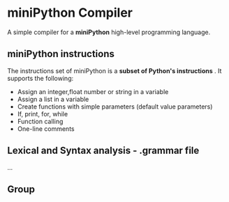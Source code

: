 # miniPython Compiler
A simple compiler for a **miniPython** high-level programming language.

## miniPython instructions
The instructions set of miniPython is a **subset of Python's instructions** . It supports the following:
- Assign an integer,float number or string in a variable
- Assign a list in a variable
- Create functions with simple parameters (default value parameters)
- If, print, for, while 
- Function calling
- One-line comments

## Lexical and Syntax analysis - .grammar file
...

## Group
